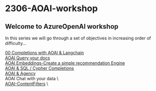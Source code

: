 # 2306-AOAI-workshop


## Welcome to AzureOpenAI workshop
In this series we will go through a set of objectives in increasing order of difficulty...

[00 Completions with AOAI & Langchain](./Completions%20with%20AOAI%20%26%20Langchain.ipynb) \
[AOAI Query your docs](./AOAI-query-your-docs.ipynb) \
[AOAI Embeddings-Create a simple recommendation Engine](./AOAI-Embeddings-RecommendationEngine.ipynb) \
[AOAI & SQL / Cypher Completions](./AOAI-SQL-Cypher-Completions.ipynb) \
[AOAI & Agency](./AOAI-Langchain%20agency.ipynb) \
AOAI Chat with your data \    
[AOAI-ContentFilters](./AOAI-ContentFilters.ipynb) \

